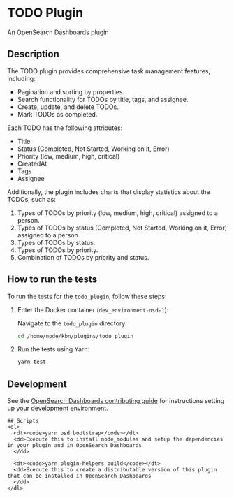 # TODO Plugin

An OpenSearch Dashboards plugin

## Description

The TODO plugin provides comprehensive task management features, including:

- Pagination and sorting by properties.
- Search functionality for TODOs by title, tags, and assignee.
- Create, update, and delete TODOs.
- Mark TODOs as completed.

Each TODO has the following attributes:
- Title
- Status (Completed, Not Started, Working on it, Error)
- Priority (low, medium, high, critical)
- CreatedAt
- Tags
- Assignee

Additionally, the plugin includes charts that display statistics about the TODOs, such as:

1. Types of TODOs by priority (low, medium, high, critical) assigned to a person.
2. Types of TODOs by status (Completed, Not Started, Working on it, Error) assigned to a person.
3. Types of TODOs by status.
4. Types of TODOs by priority.
5. Combination of TODOs by priority and status.

## How to run the tests

To run the tests for the `todo_plugin`, follow these steps:

1. Enter the Docker container (`dev_environment-osd-1`):

    Navigate to the `todo_plugin` directory:
    ```bash
    cd /home/node/kbn/plugins/todo_plugin
    ```

2. Run the tests using Yarn:
    ```bash
    yarn test
    ```

## Development

See the [OpenSearch Dashboards contributing guide](https://github.com/opensearch-project/OpenSearch-Dashboards/blob/main/CONTRIBUTING.md) for instructions setting up your development environment.

    ## Scripts
    <dl>
      <dt><code>yarn osd bootstrap</code></dt>
      <dd>Execute this to install node_modules and setup the dependencies in your plugin and in OpenSearch Dashboards
      </dd>

      <dt><code>yarn plugin-helpers build</code></dt>
      <dd>Execute this to create a distributable version of this plugin that can be installed in OpenSearch Dashboards
      </dd>
    </dl>
